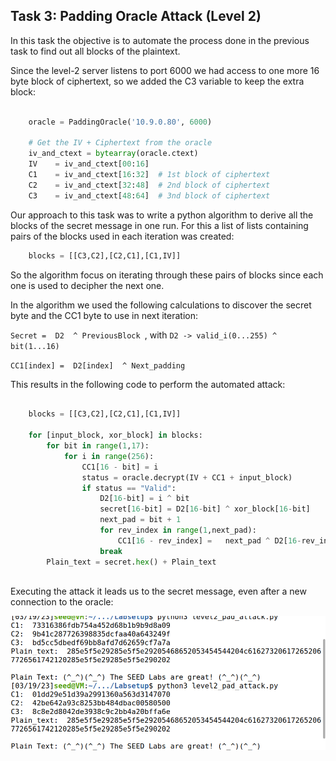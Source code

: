 ## Task 3: Padding Oracle Attack (Level 2)

In this task the objective is to automate the process done in the previous task to find out all blocks of the plaintext.

Since the level-2 server listens to port 6000 we had access to one more 16 byte block of ciphertext, so we added the C3 variable to keep the extra block:

```python

    oracle = PaddingOracle('10.9.0.80', 6000)

    # Get the IV + Ciphertext from the oracle
    iv_and_ctext = bytearray(oracle.ctext)
    IV    = iv_and_ctext[00:16]
    C1    = iv_and_ctext[16:32]  # 1st block of ciphertext
    C2    = iv_and_ctext[32:48]  # 2nd block of ciphertext
    C3    = iv_and_ctext[48:64]  # 3nd block of ciphertext

```

Our approach to this task was to write a python algorithm to derive all the blocks of the secret message in one run. For this a list of lists containing pairs of the blocks used in each iteration was created:

```python
    blocks = [[C3,C2],[C2,C1],[C1,IV]]
```

So the algorithm focus on iterating through these pairs of blocks since each one is used to decipher the next one.

In the algorithm we used the following calculations to discover the secret byte and the CC1 byte to use in next iteration:



```Secret =  D2  ^ PreviousBlock ```, with  ```D2 -> valid_i(0...255) ^ bit(1...16) ```

```CC1[index] =  D2[index]  ^ Next_padding ```

This results in the following code to perform the automated attack:


```python

    blocks = [[C3,C2],[C2,C1],[C1,IV]]
    
    for [input_block, xor_block] in blocks:
        for bit in range(1,17):
            for i in range(256):
                CC1[16 - bit] = i
                status = oracle.decrypt(IV + CC1 + input_block)
                if status == "Valid":
                    D2[16-bit] = i ^ bit
                    secret[16-bit] = D2[16-bit] ^ xor_block[16-bit]
                    next_pad = bit + 1
                    for rev_index in range(1,next_pad):
                        CC1[16 - rev_index] = 	next_pad ^ D2[16-rev_index]
                    break
        Plain_text = secret.hex() + Plain_text
    
```

Executing the attack it leads us to the secret message, even after a new connection to the oracle:

![ExecutionResults](screenshots/ResultTask3.png)






    
